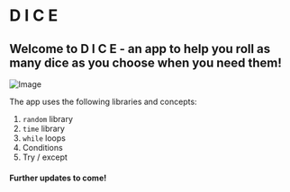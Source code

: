 # D I C E

## Welcome to D I C E - an app to help you roll as many dice as you choose when you need them!

![Image](https://www.star.com.au/sydney/sites/default/files/styles/facebook_thumbnail/public/thumbnails/image/dice-game-cccp.jpg)

The app uses the following libraries and concepts:

1. ```random``` library
2. ```time``` library
3. ```while``` loops
4. Conditions
5. Try / except

#### Further updates to come!
